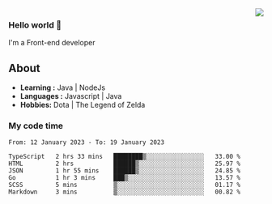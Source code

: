 <img align='right' src="https://github-readme-stats.vercel.app/api?username=jumodada&show_icons=true&theme=vue">

### Hello world 👋

I'm a Front-end developer 
    
## About
-  **Learning :** Java | NodeJs
-  **Languages :** Javascript | Java
-  **Hobbies:** Dota | The Legend of Zelda

### My code time

<!--START_SECTION:waka-->

```text
From: 12 January 2023 - To: 19 January 2023

TypeScript   2 hrs 33 mins   ████████▒░░░░░░░░░░░░░░░░   33.00 %
HTML         2 hrs           ██████▒░░░░░░░░░░░░░░░░░░   25.97 %
JSON         1 hr 55 mins    ██████▒░░░░░░░░░░░░░░░░░░   24.85 %
Go           1 hr 3 mins     ███▒░░░░░░░░░░░░░░░░░░░░░   13.57 %
SCSS         5 mins          ▒░░░░░░░░░░░░░░░░░░░░░░░░   01.17 %
Markdown     3 mins          ▒░░░░░░░░░░░░░░░░░░░░░░░░   00.82 %
```

<!--END_SECTION:waka-->
